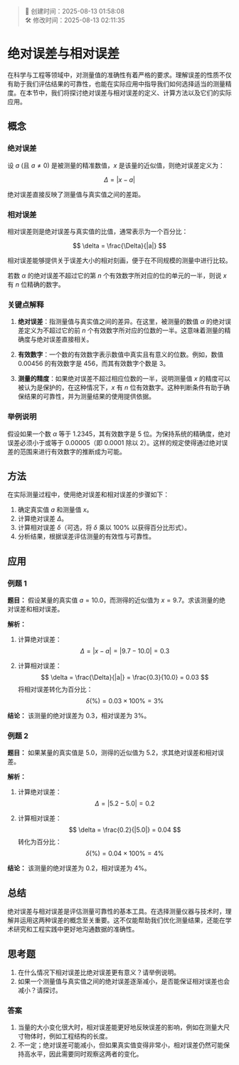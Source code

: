 <!-- timestamp inserted -->
> 📄 创建时间：2025-08-13 01:58:08  
> 🛠️ 修改时间：2025-08-13 02:11:35


# 绝对误差与相对误差

在科学与工程等领域中，对测量值的准确性有着严格的要求。理解误差的性质不仅有助于我们评估结果的可靠性，也能在实际应用中指导我们如何选择适当的测量精度。在本节中，我们将探讨绝对误差与相对误差的定义、计算方法以及它们的实际应用。

## 概念

### 绝对误差

设 $a$ (且 $a \neq 0$) 是被测量的精准数值，$x$ 是该量的近似值，则绝对误差定义为：

$$
\Delta = |x - a|
$$

绝对误差直接反映了测量值与真实值之间的差距。

### 相对误差

相对误差则是绝对误差与真实值的比值，通常表示为一个百分比：

$$
\delta = \frac{\Delta}{|a|}
$$

相对误差能够提供关于误差大小的相对刻画，便于在不同规模的测量中进行比较。


若数 $α$ 的绝对误差不超过它的第 $n$ 个有效数字所对应的位的单元的一半，则说 $x$ 有 $n$ 位精确的数字。

### 关键点解释

1. **绝对误差**：指测量值与真实值之间的差异。在这里，被测量的数值 $\alpha$ 的绝对误差定义为不超过它的前 $n$ 个有效数字所对应的位数的一半。这意味着测量的精确度与绝对误差直接相关。

2. **有效数字**：一个数的有效数字表示数值中真实且有意义的位数。例如，数值 $0.00456$ 的有效数字是 $456$，而其有效数字个数是 $3$。

3. **测量的精度**：如果绝对误差不超过相应位数的一半，说明测量值 $x$ 的精度可以被认为是保护的，在这种情况下，$x$ 有 $n$ 位有效数字。这种判断条件有助于确保结果的可靠性，并为测量结果的使用提供依据。

### 举例说明

假设如果一个数 $\alpha$ 等于 $1.2345$，其有效数字是 $5$ 位。为保持系统的精确度，绝对误差必须小于或等于 $0.00005$（即 $0.0001$ 除以 $2$）。这样的规定使得通过绝对误差的范围来进行有效数字的推断成为可能。




## 方法

在实际测量过程中，使用绝对误差和相对误差的步骤如下：

1. 确定真实值 $a$ 和测量值 $x$。
2. 计算绝对误差 $\Delta$。
3. 计算相对误差 $\delta$（可选，将 $\delta$ 乘以 100% 以获得百分比形式）。
4. 分析结果，根据误差评估测量的有效性与可靠性。

## 应用

### 例题 1

**题目：** 假设某量的真实值 $a = 10.0$，而测得的近似值为 $x = 9.7$。求该测量的绝对误差和相对误差。

**解析：**

1. 计算绝对误差：
   $$
   \Delta = |x - a| = |9.7 - 10.0| = 0.3
   $$

2. 计算相对误差：
   $$
   \delta = \frac{\Delta}{|a|} = \frac{0.3}{10.0} = 0.03
   $$
   将相对误差转化为百分比：
   $$
   \delta(\%) = 0.03 \times 100\% = 3\%
   $$

**结论：** 该测量的绝对误差为 $0.3$，相对误差为 $3\%$。

### 例题 2

**题目：** 如果某量的真实值是 $5.0$，测得的近似值为 $5.2$，求其绝对误差和相对误差。

**解析：**

1. 计算绝对误差：
   $$
   \Delta = |5.2 - 5.0| = 0.2
   $$

2. 计算相对误差：
   $$
   \delta = \frac{0.2}{|5.0|} = 0.04
   $$
   转化为百分比：
   $$
   \delta(\%) = 0.04 \times 100\% = 4\%
   $$

**结论：** 该测量的绝对误差为 $0.2$，相对误差为 $4\%$。

## 总结

绝对误差与相对误差是评估测量可靠性的基本工具。在选择测量仪器与技术时，理解并运用这两种误差的概念至关重要。这不仅能帮助我们优化测量结果，还能在学术研究和工程实践中更好地沟通数据的准确性。

## 思考题

1. 在什么情况下相对误差比绝对误差更有意义？请举例说明。
2. 如果一个测量值与真实值之间的绝对误差逐渐减小，是否能保证相对误差也会减小？请探讨。

### 答案

1. 当量的大小变化很大时，相对误差能更好地反映误差的影响，例如在测量大尺寸物体时，例如工程结构的长度。
2. 不一定；绝对误差可能减小，但如果真实值变得非常小，相对误差仍然可能保持高水平，因此需要同时观察这两者的变化。



